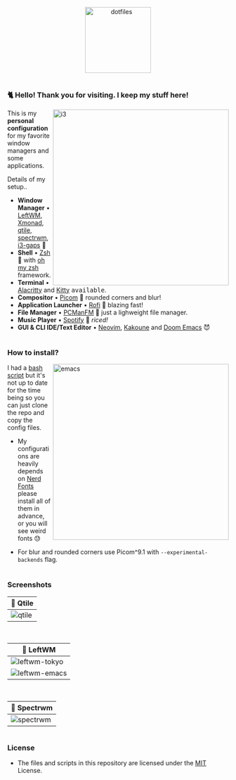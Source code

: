 <p align="center">
  <img src="https://cdn-icons-png.flaticon.com/512/129/129356.png" width="150" height="auto" alt="dotfiles" />
</p>

#

### 🐈 Hello! Thank you for visiting. I keep my stuff here! <img alt="" align="right" src="https://img.shields.io/badge/With 🤍 and-Doom Emacs-blueviolet?style=flat-square&logo=GNU Emacs&logoColor=white"/>

<a href="https://i.imgur.com/15nq6HJ.png">
  <img src="https://i.imgur.com/15nq6HJ.png" alt="i3" align="right" width="400px"/>
</a>

This is my **personal configuration** for my favorite window managers and some applications.

Details of my setup..

- **Window Manager** • [LeftWM](https://github.com/leftwm/leftwm), [Xmonad](https://xmonad.org/), [qtile](http://www.qtile.org/), [spectrwm](https://github.com/conformal/spectrwm), [i3-gaps](https://github.com/Airblader/i3) 🎨
- **Shell** • [Zsh](https://www.zsh.org/) 🐚 with [oh my zsh](https://github.com/ohmyzsh/ohmyzsh) framework.
- **Terminal** • [Alacritty](https://github.com/alacritty/alacritty) and [Kitty](https://sw.kovidgoyal.net/kitty/) <kbd>available</kbd>.
- **Compositor** • [Picom](https://github.com/yshui/picom) 🍩 rounded corners and blur!
- **Application Launcher** • [Rofi](https://github.com/davatorium/rofi) 🚀 blazing fast!
- **File Manager** • [PCManFM](https://wiki.lxde.org/en/PCManFM) 🔖 just a lighweight file manager.
- **Music Player** • [Spotify](https://www.spotify.com/us/download/linux/) 🍚 _riced!_
- **GUI & CLI IDE/Text Editor** • [Neovim](https://neovim.io/), [Kakoune](https://kakoune.org/) and [Doom Emacs](https://github.com/hlissner/doom-emacs) 😈

#

### How to install? <img alt="" align="right" src="https://flat.badgen.net/github/issues/alcadramin/dots"/><img alt="" align="right" src="https://flat.badgen.net/github/stars/alcadramin/dots"/>

<a href="https://i.imgur.com/mZO9Jg8.png">
  <img src="https://i.imgur.com/mZO9Jg8.png" alt="emacs" align="right" width="400px"/>
</a>

I had a [bash script](setup.sh) but it's not up to date for the time being so you can just clone the repo and copy the config files.

- My configurations are heavily depends on [Nerd Fonts](https://www.nerdfonts.com/) please install all of them in advance, or you will see weird fonts 😓

- For blur and rounded corners use Picom^9.1 with `--experimental-backends` flag.

#

### Screenshots

| 🎨 Qtile                                  |
| ----------------------------------------- |
| ![qtile](https://i.imgur.com/eb0QhIj.png) |

<br />

| 🎨 LeftWM                                        |
| ------------------------------------------------ |
| ![leftwm-tokyo](https://i.imgur.com/I39Eb5e.png) |
| ![leftwm-emacs](https://i.imgur.com/bRvooY3.png) |

<br />

| 🎨 Spectrwm                                  |
| -------------------------------------------- |
| ![spectrwm](https://i.imgur.com/mJf2qoj.jpg) |

#

### License <img alt="" align="right" src="https://flat.badgen.net/badge/license/MIT/blue"/>

- The files and scripts in this repository are licensed under the [MIT](LICENSE.md) License.

